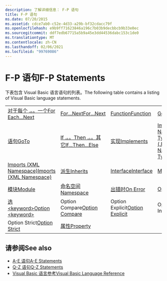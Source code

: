 ```yaml
---
description: 了解详细信息： F-P 语句
title: F-P 语句
ms.date: 07/20/2015
ms.assetid: cdce7ab0-c52e-4d33-a29b-bf32cdacc79f
ms.openlocfilehash: e9b9ff71623846a196c7b03b9decbbcb9b33e0ec
ms.sourcegitcommit: ddf7edb67715a5b9a45e3dd44536dabc153c1de0
ms.translationtype: MT
ms.contentlocale: zh-CN
ms.lasthandoff: 02/06/2021
ms.locfileid: "99769086"
---
```

# <a name="f-p-statements"></a><span data-ttu-id="6e70e-103">F-P 语句</span><span class="sxs-lookup"><span data-stu-id="6e70e-103">F-P Statements</span></span>

<span data-ttu-id="6e70e-104">下表包含 Visual Basic 语言语句的列表。</span><span class="sxs-lookup"><span data-stu-id="6e70e-104">The following table contains a listing of Visual Basic language statements.</span></span>  
  
|||||  
|---|---|---|---|  
|[<span data-ttu-id="6e70e-105">对于每个 .。。一个</span><span class="sxs-lookup"><span data-stu-id="6e70e-105">For Each...Next</span></span>](for-each-next-statement.md)|[<span data-ttu-id="6e70e-106">For...Next</span><span class="sxs-lookup"><span data-stu-id="6e70e-106">For...Next</span></span>](for-next-statement.md)|[<span data-ttu-id="6e70e-107">Function</span><span class="sxs-lookup"><span data-stu-id="6e70e-107">Function</span></span>](function-statement.md)|[<span data-ttu-id="6e70e-108">Get</span><span class="sxs-lookup"><span data-stu-id="6e70e-108">Get</span></span>](get-statement.md)|  
|[<span data-ttu-id="6e70e-109">语句</span><span class="sxs-lookup"><span data-stu-id="6e70e-109">GoTo</span></span>](goto-statement.md)|[<span data-ttu-id="6e70e-110">If .。。Then .。。其它</span><span class="sxs-lookup"><span data-stu-id="6e70e-110">If...Then...Else</span></span>](if-then-else-statement.md)|[<span data-ttu-id="6e70e-111">实现</span><span class="sxs-lookup"><span data-stu-id="6e70e-111">Implements</span></span>](implements-statement.md)|[<span data-ttu-id="6e70e-112">Imports (.NET Namespace and Type)</span><span class="sxs-lookup"><span data-stu-id="6e70e-112">Imports (.NET Namespace and Type)</span></span>](imports-statement-net-namespace-and-type.md)|  
|[<span data-ttu-id="6e70e-113">Imports (XML Namespace)</span><span class="sxs-lookup"><span data-stu-id="6e70e-113">Imports (XML Namespace)</span></span>](imports-statement-xml-namespace.md)|[<span data-ttu-id="6e70e-114">派生</span><span class="sxs-lookup"><span data-stu-id="6e70e-114">Inherits</span></span>](inherits-statement.md)|[<span data-ttu-id="6e70e-115">Interface</span><span class="sxs-lookup"><span data-stu-id="6e70e-115">Interface</span></span>](interface-statement.md)|[<span data-ttu-id="6e70e-116">Mid</span><span class="sxs-lookup"><span data-stu-id="6e70e-116">Mid</span></span>](mid-statement.md)|  
|[<span data-ttu-id="6e70e-117">模块</span><span class="sxs-lookup"><span data-stu-id="6e70e-117">Module</span></span>](module-statement.md)|[<span data-ttu-id="6e70e-118">命名空间</span><span class="sxs-lookup"><span data-stu-id="6e70e-118">Namespace</span></span>](namespace-statement.md)|[<span data-ttu-id="6e70e-119">出错时</span><span class="sxs-lookup"><span data-stu-id="6e70e-119">On Error</span></span>](on-error-statement.md)|[<span data-ttu-id="6e70e-120">Operator</span><span class="sxs-lookup"><span data-stu-id="6e70e-120">Operator</span></span>](operator-statement.md)|  
|[<span data-ttu-id="6e70e-121">选 \<keyword></span><span class="sxs-lookup"><span data-stu-id="6e70e-121">Option \<keyword></span></span>](option-keyword-statement.md)|<span data-ttu-id="6e70e-122">Option Compare</span><span class="sxs-lookup"><span data-stu-id="6e70e-122">[Option Compare](option-compare-statement.md)</span></span>|<span data-ttu-id="6e70e-123">Option Explicit</span><span class="sxs-lookup"><span data-stu-id="6e70e-123">[Option Explicit](option-explicit-statement.md)</span></span>|<span data-ttu-id="6e70e-124">Option Infer</span><span class="sxs-lookup"><span data-stu-id="6e70e-124">[Option Infer](option-infer-statement.md)</span></span>|  
|<span data-ttu-id="6e70e-125">Option Strict</span><span class="sxs-lookup"><span data-stu-id="6e70e-125">[Option Strict](option-strict-statement.md)</span></span>|[<span data-ttu-id="6e70e-126">属性</span><span class="sxs-lookup"><span data-stu-id="6e70e-126">Property</span></span>](property-statement.md)|||  
  
## <a name="see-also"></a><span data-ttu-id="6e70e-127">请参阅</span><span class="sxs-lookup"><span data-stu-id="6e70e-127">See also</span></span>

- [<span data-ttu-id="6e70e-128">A-E 语句</span><span class="sxs-lookup"><span data-stu-id="6e70e-128">A-E Statements</span></span>](a-e-statements.md)
- [<span data-ttu-id="6e70e-129">Q-Z 语句</span><span class="sxs-lookup"><span data-stu-id="6e70e-129">Q-Z Statements</span></span>](q-z-statements.md)
- [<span data-ttu-id="6e70e-130">Visual Basic 语言参考</span><span class="sxs-lookup"><span data-stu-id="6e70e-130">Visual Basic Language Reference</span></span>](../index.md)
